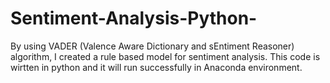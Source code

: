 # Sentiment-Analysis-Python-
By using VADER (Valence Aware Dictionary and sEntiment Reasoner) algorithm, I created a rule based model for sentiment analysis. 
This code is wirtten in python and it will run successfully in Anaconda environment. 
